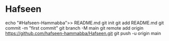 # Hafseen
echo "#Hafseen-Hammabba">> README.md
git init
git add README.md
git commit -m "first commit"
git branch -M main
git remote add origin https://github.com/hafseen-hammabba/Hafseen.git
git push -u origin main
